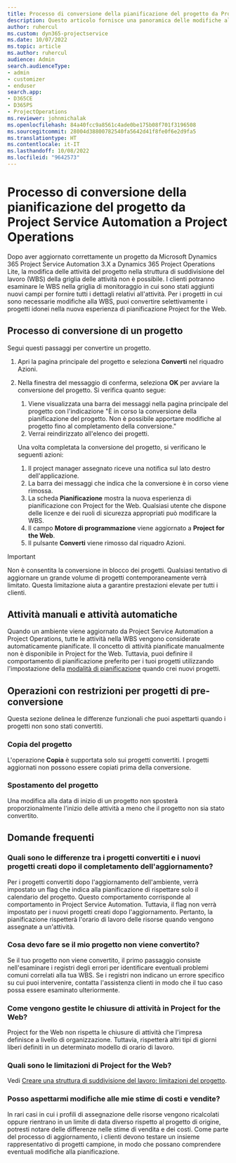 ```yaml
---
title: Processo di conversione della pianificazione del progetto da Project Service Automation a Project Operations
description: Questo articolo fornisce una panoramica delle modifiche alla funzionalità per Microsoft Dynamics 365 Project Service Automation in Dynamics 365 Project Operations.
author: ruhercul
ms.custom: dyn365-projectservice
ms.date: 10/07/2022
ms.topic: article
ms.author: ruhercul
audience: Admin
search.audienceType:
- admin
- customizer
- enduser
search.app:
- D365CE
- D365PS
- ProjectOperations
ms.reviewer: johnmichalak
ms.openlocfilehash: 84a40fcc9a8561c4ade0be175b08f701f3196508
ms.sourcegitcommit: 28004d38800782540fa5642d41f8fe0f6e2d9fa5
ms.translationtype: HT
ms.contentlocale: it-IT
ms.lasthandoff: 10/08/2022
ms.locfileid: "9642573"
---
```

# <a name="project-service-automation-to-project-operations-project-scheduling-conversion-process"></a>Processo di conversione della pianificazione del progetto da Project Service Automation a Project Operations

Dopo aver aggiornato correttamente un progetto da Microsoft Dynamics 365 Project Service Automation 3.X a Dynamics 365 Project Operations Lite, la modifica delle attività del progetto nella struttura di suddivisione del lavoro (WBS) della griglia delle attività non è possibile. I clienti potranno esaminare le WBS nella griglia di monitoraggio in cui sono stati aggiunti nuovi campi per fornire tutti i dettagli relativi all'attività. Per i progetti in cui sono necessarie modifiche alla WBS, puoi convertire selettivamente i progetti idonei nella nuova esperienza di pianificazione Project for the Web.

## <a name="project-conversion-process"></a>Processo di conversione di un progetto

Segui questi passaggi per convertire un progetto.

1. Apri la pagina principale del progetto e seleziona **Converti** nel riquadro Azioni.
1. Nella finestra del messaggio di conferma, seleziona **OK** per avviare la conversione del progetto. Si verifica quanto segue:

    1. Viene visualizzata una barra dei messaggi nella pagina principale del progetto con l'indicazione "È in corso la conversione della pianificazione del progetto. Non è possibile apportare modifiche al progetto fino al completamento della conversione."
    1. Verrai reindirizzato all'elenco dei progetti.

    Una volta completata la conversione del progetto, si verificano le seguenti azioni:

    1. Il project manager assegnato riceve una notifica sul lato destro dell'applicazione.
    1. La barra dei messaggi che indica che la conversione è in corso viene rimossa.
    1. La scheda **Pianificazione** mostra la nuova esperienza di pianificazione con Project for the Web. Qualsiasi utente che dispone delle licenze e dei ruoli di sicurezza appropriati può modificare la WBS.
    1. Il campo **Motore di programmazione** viene aggiornato a **Project for the Web**.
    1. Il pulsante **Converti** viene rimosso dal riquadro Azioni.

> [!IMPORTANT]
> Non è consentita la conversione in blocco dei progetti. Qualsiasi tentativo di aggiornare un grande volume di progetti contemporaneamente verrà limitato. Questa limitazione aiuta a garantire prestazioni elevate per tutti i clienti.

## <a name="manual-tasks-vs-automatic-tasks"></a>Attività manuali e attività automatiche

Quando un ambiente viene aggiornato da Project Service Automation a Project Operations, tutte le attività nella WBS vengono considerate automaticamente pianificate. Il concetto di attività pianificate manualmente non è disponibile in Project for the Web. Tuttavia, puoi definire il comportamento di pianificazione preferito per i tuoi progetti utilizzando l'impostazione della [modalità di pianificazione](/project-management/scheduling-modes.md) quando crei nuovi progetti.

## <a name="restricted-operations-for-pre-conversion-projects"></a>Operazioni con restrizioni per progetti di pre-conversione

Questa sezione delinea le differenze funzionali che puoi aspettarti quando i progetti non sono stati convertiti.

### <a name="copy-project"></a>Copia del progetto

L'operazione **Copia** è supportata solo sui progetti convertiti. I progetti aggiornati non possono essere copiati prima della conversione.

### <a name="move-project"></a>Spostamento del progetto

Una modifica alla data di inizio di un progetto non sposterà proporzionalmente l'inizio delle attività a meno che il progetto non sia stato convertito.

## <a name="frequently-asked-questions"></a>Domande frequenti

### <a name="what-are-the-differences-between-converted-projects-and-new-projects-that-are-created-after-the-upgrade-has-been-completed"></a>Quali sono le differenze tra i progetti convertiti e i nuovi progetti creati dopo il completamento dell'aggiornamento?

Per i progetti convertiti dopo l'aggiornamento dell'ambiente, verrà impostato un flag che indica alla pianificazione di rispettare solo il calendario del progetto. Questo comportamento corrisponde al comportamento in Project Service Automation. Tuttavia, il flag non verrà impostato per i nuovi progetti creati dopo l'aggiornamento. Pertanto, la pianificazione rispetterà l'orario di lavoro delle risorse quando vengono assegnate a un'attività.

### <a name="what-should-i-do-if-my-project-fails-to-be-converted"></a>Cosa devo fare se il mio progetto non viene convertito?

Se il tuo progetto non viene convertito, il primo passaggio consiste nell'esaminare i registri degli errori per identificare eventuali problemi comuni correlati alla tua WBS. Se i registri non indicano un errore specifico su cui puoi intervenire, contatta l'assistenza clienti in modo che il tuo caso possa essere esaminato ulteriormente.

### <a name="how-are-business-closures-handled-in-project-for-the-web"></a>Come vengono gestite le chiusure di attività in Project for the Web?

Project for the Web non rispetta le chiusure di attività che l'impresa definisce a livello di organizzazione. Tuttavia, rispetterà altri tipi di giorni liberi definiti in un determinato modello di orario di lavoro.

### <a name="what-are-the-limitations-of-project-for-the-web"></a>Quali sono le limitazioni di Project for the Web?

Vedi [Creare una struttura di suddivisione del lavoro: limitazioni del progetto](/project-management/create-wbs#project-limitations.md).

### <a name="can-i-expect-changes-to-my-cost-and-sales-estimates"></a>Posso aspettarmi modifiche alle mie stime di costi e vendite?

In rari casi in cui i profili di assegnazione delle risorse vengono ricalcolati oppure rientrano in un limite di data diverso rispetto al progetto di origine, potresti notare delle differenze nelle stime di vendita e dei costi. Come parte del processo di aggiornamento, i clienti devono testare un insieme rappresentativo di progetti campione, in modo che possano comprendere eventuali modifiche alla pianificazione.
